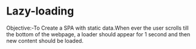 # Lazy-loading
Objective:-To Create a SPA with static data.When ever the user scrolls till the bottom of the webpage, a loader should appear for 1 second and then new content should be loaded.
